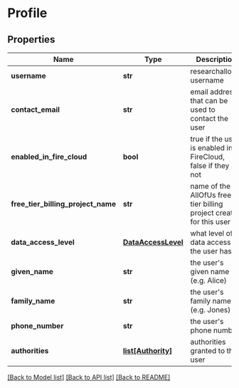 # Profile

## Properties
Name | Type | Description | Notes
------------ | ------------- | ------------- | -------------
**username** | **str** | researchallofus username | 
**contact_email** | **str** | email address that can be used to contact the user | [optional] 
**enabled_in_fire_cloud** | **bool** | true if the user is enabled in FireCloud, false if they are not | 
**free_tier_billing_project_name** | **str** | name of the AllOfUs free tier billing project created for this user | [optional] 
**data_access_level** | [**DataAccessLevel**](DataAccessLevel.md) | what level of data access the user has | 
**given_name** | **str** | the user&#39;s given name (e.g. Alice) | [optional] 
**family_name** | **str** | the user&#39;s family  name (e.g. Jones) | [optional] 
**phone_number** | **str** | the user&#39;s phone number | [optional] 
**authorities** | [**list[Authority]**](Authority.md) | authorities granted to this user | [optional] 

[[Back to Model list]](../README.md#documentation-for-models) [[Back to API list]](../README.md#documentation-for-api-endpoints) [[Back to README]](../README.md)


